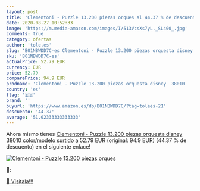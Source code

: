 ```yaml
---
layout: post
title: 'Clementoni - Puzzle 13.200 piezas orques al 44.37 % de descuento'
date: 2020-08-27 10:52:33
image: 'https://m.media-amazon.com/images/I/513VcsXs7yL._SL400_.jpg'
comments: true
category: ofertas
author: 'tole.es'
slug: 'B01NBWDD7C-es Clementoni - Puzzle 13.200 piezas orquesta disney 38010...'
sku: 'B01NBWDD7C-es'
actualPrice: 52.79 EUR
currency: EUR
price: 52.79
comparePrice: 94.9 EUR
prodname: 'Clementoni - Puzzle 13.200 piezas orquesta disney  38010    color/modelo surtido'
country: 'es'
flag: '🇪🇸'
brand: ''
buyurl: 'https://www.amazon.es/dp/B01NBWDD7C/?tag=tolees-21'
descuento: '44.37'
average: '51.02333333333333'
---
```


Ahora mismo tienes [Clementoni - Puzzle 13.200 piezas orquesta disney  38010    color/modelo surtido](https://www.amazon.es/dp/B01NBWDD7C/?tag=tolees-21) a 52.79 EUR (original: 94.9 EUR) (44.37 %  de descuento) en el siguiente enlace!

[![Clementoni - Puzzle 13.200 piezas orques](https://m.media-amazon.com/images/I/513VcsXs7yL._SL400_.jpg)](https://www.amazon.es/dp/B01NBWDD7C/?tag=tolees-21)

🔎:


[🛒 Visítala!!!](https://www.amazon.es/dp/B01NBWDD7C/?tag=tolees-21)
